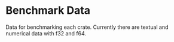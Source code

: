 # Benchmark Data

Data for benchmarking each crate.
Currently there are textual and numerical data with f32 and f64.
